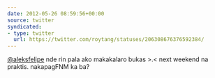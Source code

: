 ```yaml
---
date: 2012-05-26 08:59:56+00:00
source: twitter
syndicated:
- type: twitter
  url: https://twitter.com/roytang/statuses/206308676376592384/
---
```


[@aleksfelipe](https://twitter.com/aleksfelipe/) nde rin pala ako makakalaro bukas &gt;.&lt; next weekend na praktis. nakapagFNM ka ba?